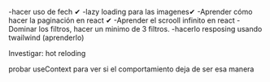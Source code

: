 -hacer uso de fech ✔
-lazy loading para las imagenes✔
-Aprender cómo hacer la paginación en react ✔
-Aprender el scrooll infinito en react
-Dominar los filtros, hacer un minimo de 3 filtros.
-hacerlo resposing usando twailwind (aprenderlo)

Investigar: hot reloding

probar useContext para ver si el comportamiento deja de ser esa manera
